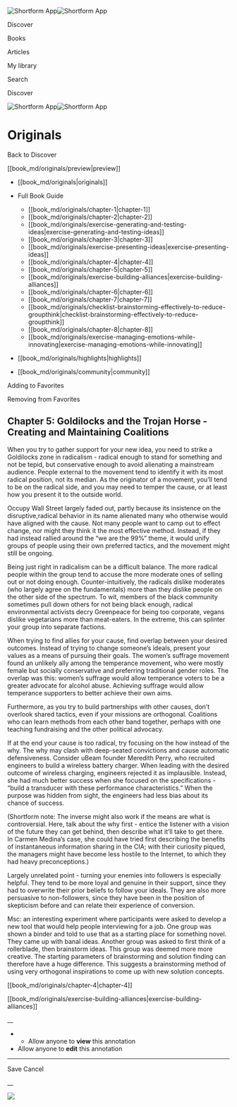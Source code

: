 ![Shortform App](/img/logo.36a2399e.svg)![Shortform App](/img/logo-dark.70c1b072.svg)

Discover

Books

Articles

My library

Search

Discover

![Shortform App](/img/logo.36a2399e.svg)![Shortform App](/img/logo-dark.70c1b072.svg)

# Originals

Back to Discover

[[book_md/originals/preview|preview]]

  * [[book_md/originals|originals]]
  * Full Book Guide

    * [[book_md/originals/chapter-1|chapter-1]]
    * [[book_md/originals/chapter-2|chapter-2]]
    * [[book_md/originals/exercise-generating-and-testing-ideas|exercise-generating-and-testing-ideas]]
    * [[book_md/originals/chapter-3|chapter-3]]
    * [[book_md/originals/exercise-presenting-ideas|exercise-presenting-ideas]]
    * [[book_md/originals/chapter-4|chapter-4]]
    * [[book_md/originals/chapter-5|chapter-5]]
    * [[book_md/originals/exercise-building-alliances|exercise-building-alliances]]
    * [[book_md/originals/chapter-6|chapter-6]]
    * [[book_md/originals/chapter-7|chapter-7]]
    * [[book_md/originals/checklist-brainstorming-effectively-to-reduce-groupthink|checklist-brainstorming-effectively-to-reduce-groupthink]]
    * [[book_md/originals/chapter-8|chapter-8]]
    * [[book_md/originals/exercise-managing-emotions-while-innovating|exercise-managing-emotions-while-innovating]]
  * [[book_md/originals/highlights|highlights]]
  * [[book_md/originals/community|community]]



Adding to Favorites 

Removing from Favorites 

## Chapter 5: Goldilocks and the Trojan Horse - Creating and Maintaining Coalitions

When you try to gather support for your new idea, you need to strike a Goldilocks zone in radicalism - radical enough to stand for something and not be tepid, but conservative enough to avoid alienating a mainstream audience. People external to the movement tend to identify it with its most radical position, not its median. As the originator of a movement, you’ll tend to be on the radical side, and you may need to temper the cause, or at least how you present it to the outside world.

Occupy Wall Street largely faded out, partly because its insistence on the disruptive,radical behavior in its name alienated many who otherwise would have aligned with the cause. Not many people want to camp out to effect change, nor might they think it the most effective method. Instead, if they had instead rallied around the “we are the 99%” theme, it would unify groups of people using their own preferred tactics, and the movement might still be ongoing.

Being just right in radicalism can be a difficult balance. The more radical people within the group tend to accuse the more moderate ones of selling out or not doing enough. Counter-intuitively, the radicals dislike moderates (who largely agree on the fundamentals) more than they dislike people on the other side of the spectrum. To wit, members of the black community sometimes pull down others for not being black enough, radical environmental activists decry Greenpeace for being too corporate, vegans dislike vegetarians more than meat-eaters. In the extreme, this can splinter your group into separate factions.

When trying to find allies for your cause, find overlap between your desired outcomes. Instead of trying to change someone’s ideals, present your values as a means of pursuing their goals. The women’s suffrage movement found an unlikely ally among the temperance movement, who were mostly female but socially conservative and preferring traditional gender roles. The overlap was this: women’s suffrage would allow temperance voters to be a greater advocate for alcohol abuse. Achieving suffrage would allow temperance supporters to better achieve their own aims.

Furthermore, as you try to build partnerships with other causes, don’t overlook shared tactics, even if your missions are orthogonal. Coalitions who can learn methods from each other band together, perhaps with one teaching fundraising and the other political advocacy.

If at the end your cause is too radical, try focusing on the how instead of the why. The why may clash with deep-seated convictions and cause automatic defensiveness. Consider uBeam founder Meredith Perry, who recruited engineers to build a wireless battery charger. When leading with the desired outcome of wireless charging, engineers rejected it as implausible. Instead, she had much better success when she focused on the specifications - “build a transducer with these performance characteristics.” When the purpose was hidden from sight, the engineers had less bias about its chance of success.

(Shortform note: The inverse might also work if the means are what is controversial. Here, talk about the why first - entice the listener with a vision of the future they can get behind, then describe what it’ll take to get there. In Carmen Medina’s case, she could have tried first describing the benefits of instantaneous information sharing in the CIA; with their curiosity piqued, the managers might have become less hostile to the Internet, to which they had heavy preconceptions.)

Largely unrelated point - turning your enemies into followers is especially helpful. They tend to be more loyal and genuine in their support, since they had to overwrite their prior beliefs to follow your ideals. They are also more persuasive to non-followers, since they have been in the position of skepticism before and can relate their experience of conversion.

Msc: an interesting experiment where participants were asked to develop a new tool that would help people interviewing for a job. One group was shown a binder and told to use that as a starting place for something novel. They came up with banal ideas. Another group was asked to first think of a rollerblade, then brainstorm ideas. This group was deemed more more creative. The starting parameters of brainstorming and solution finding can therefore have a huge difference. This suggests a brainstorming method of using very orthogonal inspirations to come up with new solution concepts.

[[book_md/originals/chapter-4|chapter-4]]

[[book_md/originals/exercise-building-alliances|exercise-building-alliances]]

__

  *   * Allow anyone to **view** this annotation
  * Allow anyone to **edit** this annotation



* * *

Save Cancel

__




![](https://bat.bing.com/action/0?ti=56018282&Ver=2&mid=f249bec8-33fc-4040-a0eb-d4466f19960d&sid=f30c5e70639211ee87d33f0876d93783&vid=f30c9700639211eeb3a75d830392c94f&vids=0&msclkid=N&pi=0&lg=en-US&sw=800&sh=600&sc=24&nwd=1&tl=Shortform%20%7C%20Originals&p=https%3A%2F%2Fwww.shortform.com%2Fapp%2Fbook%2Foriginals%2Fchapter-5&r=&lt=575&evt=pageLoad&sv=1&rn=774528)
